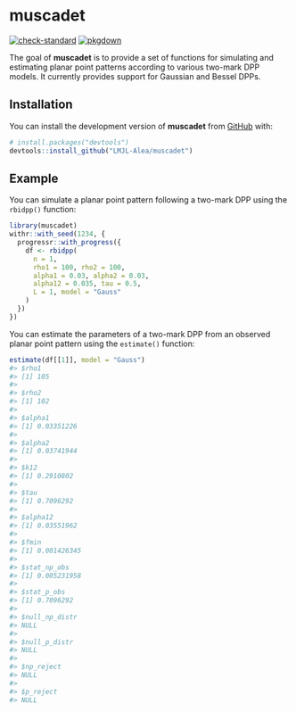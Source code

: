 
<!-- README.md is generated from README.Rmd. Please edit that file -->

# muscadet

<!-- badges: start -->

[![check-standard](https://github.com/LMJL-Alea/muscadet/actions/workflows/check-standard.yaml/badge.svg)](https://github.com/LMJL-Alea/muscadet/actions/workflows/check-standard.yaml)
[![pkgdown](https://github.com/LMJL-Alea/muscadet/actions/workflows/pkgdown.yaml/badge.svg)](https://github.com/LMJL-Alea/muscadet/actions/workflows/pkgdown.yaml)
<!-- badges: end -->

The goal of **muscadet** is to provide a set of functions for simulating
and estimating planar point patterns according to various two-mark DPP
models. It currently provides support for Gaussian and Bessel DPPs.

## Installation

You can install the development version of **muscadet** from
[GitHub](https://github.com/) with:

``` r
# install.packages("devtools")
devtools::install_github("LMJL-Alea/muscadet")
```

## Example

You can simulate a planar point pattern following a two-mark DPP using
the `rbidpp()` function:

``` r
library(muscadet)
withr::with_seed(1234, {
  progressr::with_progress({
    df <- rbidpp(
      n = 1, 
      rho1 = 100, rho2 = 100, 
      alpha1 = 0.03, alpha2 = 0.03, 
      alpha12 = 0.035, tau = 0.5, 
      L = 1, model = "Gauss"
    )  
  })
})
```

You can estimate the parameters of a two-mark DPP from an observed
planar point pattern using the `estimate()` function:

``` r
estimate(df[[1]], model = "Gauss")
#> $rho1
#> [1] 105
#> 
#> $rho2
#> [1] 102
#> 
#> $alpha1
#> [1] 0.03351226
#> 
#> $alpha2
#> [1] 0.03741944
#> 
#> $k12
#> [1] 0.2910802
#> 
#> $tau
#> [1] 0.7096292
#> 
#> $alpha12
#> [1] 0.03551962
#> 
#> $fmin
#> [1] 0.001426345
#> 
#> $stat_np_obs
#> [1] 0.005231958
#> 
#> $stat_p_obs
#> [1] 0.7096292
#> 
#> $null_np_distr
#> NULL
#> 
#> $null_p_distr
#> NULL
#> 
#> $np_reject
#> NULL
#> 
#> $p_reject
#> NULL
```
